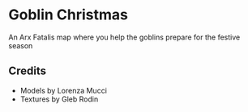 # Goblin Christmas

An Arx Fatalis map where you help the goblins prepare for the festive season

## Credits

- Models by Lorenza Mucci
- Textures by Gleb Rodin
